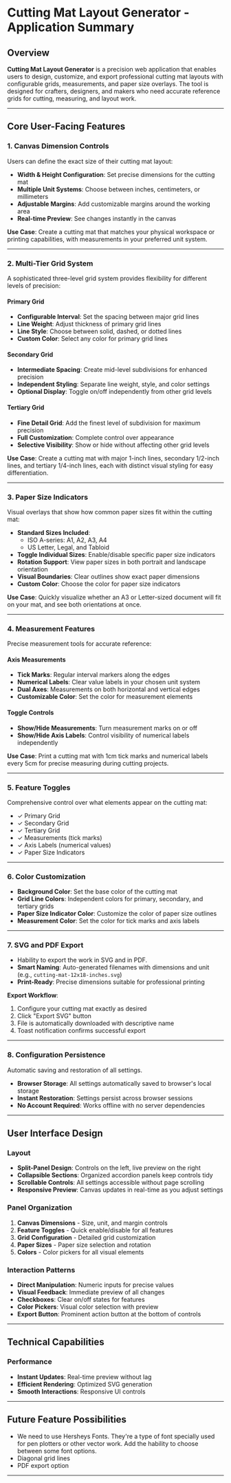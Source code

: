 # Cutting Mat Layout Generator - Application Summary

## Overview

**Cutting Mat Layout Generator** is a precision web application that enables users to design, customize, and export professional cutting mat layouts with configurable grids, measurements, and paper size overlays. The tool is designed for crafters, designers, and makers who need accurate reference grids for cutting, measuring, and layout work.

---

## Core User-Facing Features

### 1. Canvas Dimension Controls

Users can define the exact size of their cutting mat layout:

- **Width & Height Configuration**: Set precise dimensions for the cutting mat
- **Multiple Unit Systems**: Choose between inches, centimeters, or millimeters
- **Adjustable Margins**: Add customizable margins around the working area
- **Real-time Preview**: See changes instantly in the canvas

**Use Case**: Create a cutting mat that matches your physical workspace or printing capabilities, with measurements in your preferred unit system.

---

### 2. Multi-Tier Grid System

A sophisticated three-level grid system provides flexibility for different levels of precision:

#### Primary Grid
- **Configurable Interval**: Set the spacing between major grid lines
- **Line Weight**: Adjust thickness of primary grid lines
- **Line Style**: Choose between solid, dashed, or dotted lines
- **Custom Color**: Select any color for primary grid lines

#### Secondary Grid
- **Intermediate Spacing**: Create mid-level subdivisions for enhanced precision
- **Independent Styling**: Separate line weight, style, and color settings
- **Optional Display**: Toggle on/off independently from other grid levels

#### Tertiary Grid
- **Fine Detail Grid**: Add the finest level of subdivision for maximum precision
- **Full Customization**: Complete control over appearance
- **Selective Visibility**: Show or hide without affecting other grid levels

**Use Case**: Create a cutting mat with major 1-inch lines, secondary 1/2-inch lines, and tertiary 1/4-inch lines, each with distinct visual styling for easy differentiation.

---

### 3. Paper Size Indicators

Visual overlays that show how common paper sizes fit within the cutting mat:

- **Standard Sizes Included**:
  - ISO A-series: A1, A2, A3, A4
  - US Letter, Legal, and Tabloid
- **Toggle Individual Sizes**: Enable/disable specific paper size indicators
- **Rotation Support**: View paper sizes in both portrait and landscape orientation
- **Visual Boundaries**: Clear outlines show exact paper dimensions
- **Custom Color**: Choose the color for paper size indicators

**Use Case**: Quickly visualize whether an A3 or Letter-sized document will fit on your mat, and see both orientations at once.

---

### 4. Measurement Features

Precise measurement tools for accurate reference:

#### Axis Measurements
- **Tick Marks**: Regular interval markers along the edges
- **Numerical Labels**: Clear value labels in your chosen unit system
- **Dual Axes**: Measurements on both horizontal and vertical edges
- **Customizable Color**: Set the color for measurement elements

#### Toggle Controls
- **Show/Hide Measurements**: Turn measurement marks on or off
- **Show/Hide Axis Labels**: Control visibility of numerical labels independently

**Use Case**: Print a cutting mat with 1cm tick marks and numerical labels every 5cm for precise measuring during cutting projects.

---

### 5. Feature Toggles

Comprehensive control over what elements appear on the cutting mat:

- ✓ Primary Grid
- ✓ Secondary Grid
- ✓ Tertiary Grid
- ✓ Measurements (tick marks)
- ✓ Axis Labels (numerical values)
- ✓ Paper Size Indicators

---

### 6. Color Customization

- **Background Color**: Set the base color of the cutting mat
- **Grid Line Colors**: Independent colors for primary, secondary, and tertiary grids
- **Paper Size Indicator Color**: Customize the color of paper size outlines
- **Measurement Color**: Set the color for tick marks and axis labels


---

### 7. SVG and PDF Export

- Hability to export the work in SVG and in PDF.
- **Smart Naming**: Auto-generated filenames with dimensions and unit (e.g., `cutting-mat-12x18-inches.svg`)
- **Print-Ready**: Precise dimensions suitable for professional printing

**Export Workflow**:
1. Configure your cutting mat exactly as desired
2. Click "Export SVG" button
3. File is automatically downloaded with descriptive name
4. Toast notification confirms successful export


---

### 8. Configuration Persistence

Automatic saving and restoration of all settings. 

- **Browser Storage**: All settings automatically saved to browser's local storage
- **Instant Restoration**: Settings persist across browser sessions
- **No Account Required**: Works offline with no server dependencies


---

## User Interface Design

### Layout

- **Split-Panel Design**: Controls on the left, live preview on the right
- **Collapsible Sections**: Organized accordion panels keep controls tidy
- **Scrollable Controls**: All settings accessible without page scrolling
- **Responsive Preview**: Canvas updates in real-time as you adjust settings

### Panel Organization

1. **Canvas Dimensions** - Size, unit, and margin controls
2. **Feature Toggles** - Quick enable/disable for all features
3. **Grid Configuration** - Detailed grid customization
4. **Paper Sizes** - Paper size selection and rotation
5. **Colors** - Color pickers for all visual elements

### Interaction Patterns

- **Direct Manipulation**: Numeric inputs for precise values
- **Visual Feedback**: Immediate preview of all changes
- **Checkboxes**: Clear on/off states for features
- **Color Pickers**: Visual color selection with preview
- **Export Button**: Prominent action button at the bottom of controls

---

## Technical Capabilities

### Performance

- **Instant Updates**: Real-time preview without lag
- **Efficient Rendering**: Optimized SVG generation
- **Smooth Interactions**: Responsive UI controls

---


## Future Feature Possibilities

- We need to use Hersheys Fonts. They're a type of font specially used for pen plotters or other vector work. Add the hability to choose between some font options.
- Diagonal grid lines
- PDF export option

---
